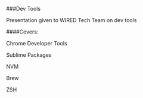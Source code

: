###Dev Tools

Presentation given to WIRED Tech Team on dev tools

####Covers:

Chrome Developer Tools

Sublime Packages

NVM

Brew

ZSH
